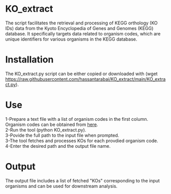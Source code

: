 # KO_extract
The script facilitates the retrieval and processing of KEGG orthology (KO IDs) data from the Kyoto Encyclopedia of Genes and Genomes (KEGG) database. It specifically targets data related to organism codes, which are unique identifiers for various organisms in the KEGG database. 

# Installation
The KO_extract.py script can be either copied or downloaded with (wget https://raw.githubusercontent.com/hassantarabai/KO_extract/main/KO_extract.py).

# Use
1-Prepare a text file with a list of organism codes in the first column. Organism codes can be obtained from [here](https://www.genome.jp/kegg/catalog/org_list.html).  
2-Run the tool (python KO_extract.py).  
3-Povide the full path to the input file when prompted.    
3-The tool fetches and processes KOs for each provdied organism code.  
4-Enter the desired path and the output file name.     

# Output
The output file includes a list of fetched "KOs" corresponding to the input organisms and can be used for downstream analysis. 
